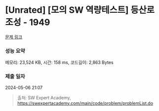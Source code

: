 # [Unrated] [모의 SW 역량테스트] 등산로 조성 - 1949 

[문제 링크](https://swexpertacademy.com/main/code/problem/problemDetail.do?contestProbId=AV5PoOKKAPIDFAUq) 

### 성능 요약

메모리: 23,524 KB, 시간: 158 ms, 코드길이: 2,863 Bytes

### 제출 일자

2024-05-06 21:07



> 출처: SW Expert Academy, https://swexpertacademy.com/main/code/problem/problemList.do
